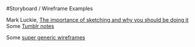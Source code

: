 #Storyboard / Wireframe Examples

Mark Luckie, [The importance of sketching and why you should be doing it](http://www.mediabistro.com/10000words/the-importance-of-sketching-and-why-you-should-be-doing-it_b837)
Some [Tumblr notes](http://jour72312.tumblr.com/tagged/storyboards)

Some [super generic wireframes](http://webdesignledger.com/inspiration/18-great-examples-of-sketched-ui-wireframes-and-mockups)
